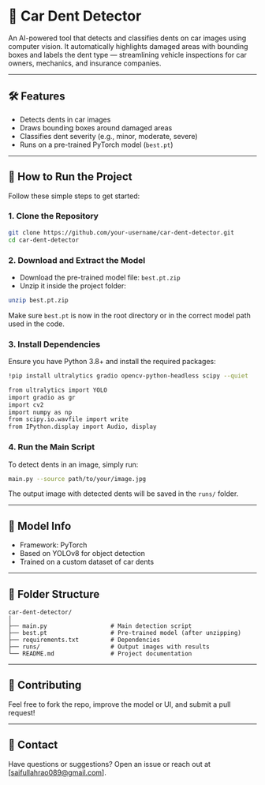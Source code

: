 # 🚗 Car Dent Detector

An AI-powered tool that detects and classifies dents on car images using computer vision. It automatically highlights damaged areas with bounding boxes and labels the dent type — streamlining vehicle inspections for car owners, mechanics, and insurance companies.

---

## 🛠️ Features

* Detects dents in car images
* Draws bounding boxes around damaged areas
* Classifies dent severity (e.g., minor, moderate, severe)
* Runs on a pre-trained PyTorch model (`best.pt`)

---

## 🚀 How to Run the Project

Follow these simple steps to get started:

### 1. Clone the Repository

```bash
git clone https://github.com/your-username/car-dent-detector.git
cd car-dent-detector
```

### 2. Download and Extract the Model

* Download the pre-trained model file: `best.pt.zip`
* Unzip it inside the project folder:

```bash
unzip best.pt.zip
```

Make sure `best.pt` is now in the root directory or in the correct model path used in the code.

### 3. Install Dependencies

Ensure you have Python 3.8+ and install the required packages:

```bash
!pip install ultralytics gradio opencv-python-headless scipy --quiet

from ultralytics import YOLO
import gradio as gr
import cv2
import numpy as np
from scipy.io.wavfile import write
from IPython.display import Audio, display
```


### 4. Run the Main Script

To detect dents in an image, simply run:

```bash
main.py --source path/to/your/image.jpg
```

The output image with detected dents will be saved in the `runs/` folder.

---

## 🧠 Model Info

* Framework: PyTorch
* Based on YOLOv8 for object detection
* Trained on a custom dataset of car dents

---

## 📂 Folder Structure

```
car-dent-detector/
│
├── main.py                  # Main detection script
├── best.pt                  # Pre-trained model (after unzipping)
├── requirements.txt         # Dependencies
├── runs/                    # Output images with results
└── README.md                # Project documentation
```

---

## 🤝 Contributing

Feel free to fork the repo, improve the model or UI, and submit a pull request!

---

## 📧 Contact

Have questions or suggestions? Open an issue or reach out at [saifullahrao089@gmail.com].
